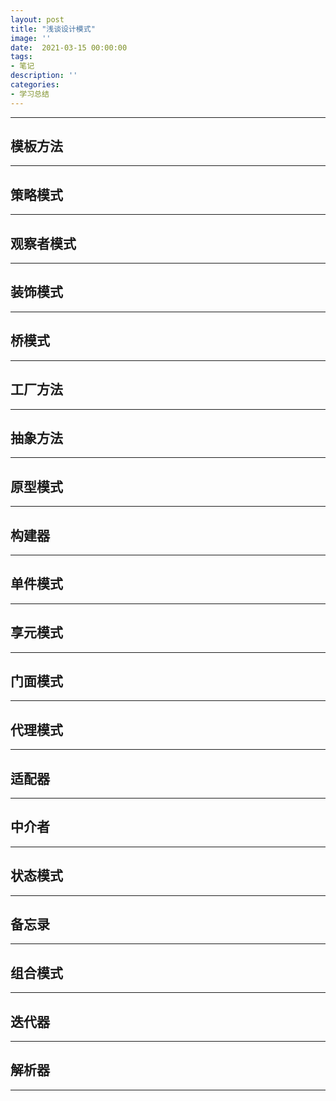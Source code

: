 ```yaml
---
layout: post
title: "浅谈设计模式"
image: ''
date:  2021-03-15 00:00:00
tags:
- 笔记
description: ''
categories:
- 学习总结
---
```


---
## 模板方法

---
## 策略模式

---
## 观察者模式

---
## 装饰模式

---
## 桥模式

---
## 工厂方法

---
## 抽象方法

---
## 原型模式

---
## 构建器

---
## 单件模式

---
## 享元模式

---
## 门面模式

---
## 代理模式

---
## 适配器

---
## 中介者

---
## 状态模式

---
## 备忘录

---
## 组合模式

---
## 迭代器

---
## 解析器

---